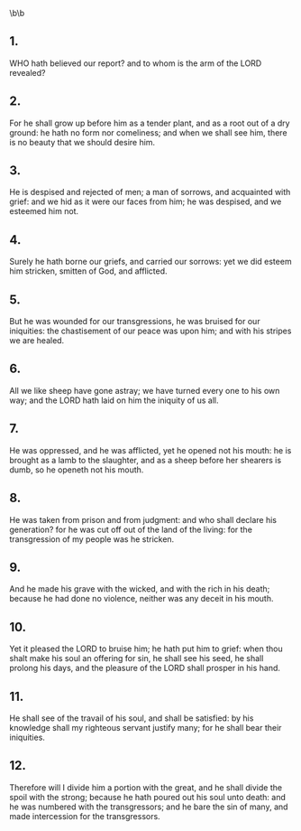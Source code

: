 \b\b
## 1.
WHO hath believed our report?  and to whom is the arm of the LORD revealed?
## 2.
For he shall grow up before him as a tender plant, and as a root out of a dry ground: he hath no form nor comeliness; and when we shall see him, there is no beauty that we should desire him.
## 3.
He is despised and rejected of men; a man of sorrows, and acquainted with grief: and we hid as it were our faces from him; he was despised, and we esteemed him not.
## 4.
Surely he hath borne our griefs, and carried our sorrows: yet we did esteem him stricken, smitten of God, and afflicted.
## 5.
But he was wounded for our transgressions, he was bruised for our iniquities: the chastisement of our peace was upon him; and with his stripes we are healed.
## 6.
All we like sheep have gone astray; we have turned every one to his own way; and the LORD hath laid on him the iniquity of us all.
## 7.
He was oppressed, and he was afflicted, yet he opened not his mouth: he is brought as a lamb to the slaughter, and as a sheep before her shearers is dumb, so he openeth not his mouth.
## 8.
He was taken from prison and from judgment: and who shall declare his generation?  for he was cut off out of the land of the living: for the transgression of my people was he stricken.
## 9.
And he made his grave with the wicked, and with the rich in his death; because he had done no violence, neither was any deceit in his mouth.
## 10.
Yet it pleased the LORD to bruise him; he hath put him to grief: when thou shalt make his soul an offering for sin, he shall see his seed, he shall prolong his days, and the pleasure of the LORD shall prosper in his hand.
## 11.
He shall see of the travail of his soul, and shall be satisfied: by his knowledge shall my righteous servant justify many; for he shall bear their iniquities.
## 12.
Therefore will I divide him a portion with the great, and he shall divide the spoil with the strong; because he hath poured out his soul unto death: and he was numbered with the transgressors; and he bare the sin of many, and made intercession for the transgressors.
